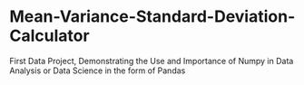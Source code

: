 # Mean-Variance-Standard-Deviation-Calculator
First Data Project, Demonstrating the Use and Importance of Numpy in Data Analysis or Data Science in the form of Pandas
